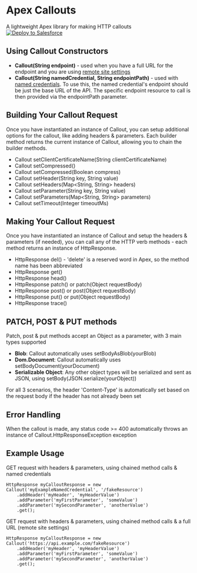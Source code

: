 # Apex Callouts
A lightweight Apex library for making HTTP callouts <br />
<a href="https://githubsfdeploy.herokuapp.com" target="_blank">
    <img alt="Deploy to Salesforce" src="https://raw.githubusercontent.com/afawcett/githubsfdeploy/master/deploy.png">
</a>

## Using Callout Constructors
- **Callout(String endpoint)** - used when you have a full URL for the endpoint and you are using [remote site settings](https://help.salesforce.com/articleView?id=configuring_remoteproxy.htm&type=5)
- **Callout(String namedCredential, String endpointPath)** - used with [named credentials](https://help.salesforce.com/articleView?id=named_credentials_about.htm&type=5). To use this, the named credential's endpoint should be just the base URL of the API. The specific endpoint resource to call is then provided via the endpointPath parameter.

## Building Your Callout Request
Once you have instantiated an instance of Callout, you can setup additional options for the callout, like adding headers & parameters. Each builder method returns the current instance of Callout, allowing you to chain the builder methods.
* Callout setClientCertificateName(String clientCertificateName)
* Callout setCompressed()
* Callout setCompressed(Boolean compress)
* Callout setHeader(String key, String value)
* Callout setHeaders(Map<String, String> headers)
* Callout setParameter(String key, String value)
* Callout setParameters(Map<String, String> parameters)
* Callout setTimeout(Integer timeoutMs)

## Making Your Callout Request
Once you have instantiated an instance of Callout and setup the headers & parameters (if needed), you can call any of the HTTP verb methods - each method returns an instance of HttpResponse.
* HttpResponse del() - 'delete' is a reserved word in Apex, so the method name has been abbreviated
* HttpResponse get()
* HttpResponse head()
* HttpResponse patch() or patch(Object requestBody)
* HttpResponse post() or post(Object requestBody)
* HttpResponse put() or put(Object requestBody)
* HttpResponse trace()

## PATCH, POST & PUT methods
Patch, post & put methods accept an Object as a parameter, with 3 main types supported
* **Blob**:  Callout automatically uses setBodyAsBlob(yourBlob)
* **Dom.Document**:  Callout automatically uses setBodyDocument(yourDocument)
* **Serializable Object**: Any other object types will be serialized and sent as JSON, using setBody(JSON.serialize(yourObject))

For all 3 scenarios, the header 'Content-Type' is automatically set based on the request body if the header has not already been set

## Error Handling
When the callout is made, any status code >= 400 automatically throws an instance of Callout.HttpResponseException exception

## Example Usage
GET request with headers & parameters, using chained method calls & named credentials
```
HttpResponse myCalloutResponse = new Callout('myExampleNamedCredential', '/fakeResource')
    .addHeader('myHeader', 'myHeaderValue')
    .addParameter('myFirstParameter', 'someValue')
    .addParameter('mySecondParameter', 'anotherValue')
    .get();
```

GET request with headers & parameters, using chained method calls & a full URL (remote site settings)
```
HttpResponse myCalloutResponse = new Callout('https://api.example.com/fakeResource')
    .addHeader('myHeader', 'myHeaderValue')
    .addParameter('myFirstParameter', 'someValue')
    .addParameter('mySecondParameter', 'anotherValue')
    .get();
```